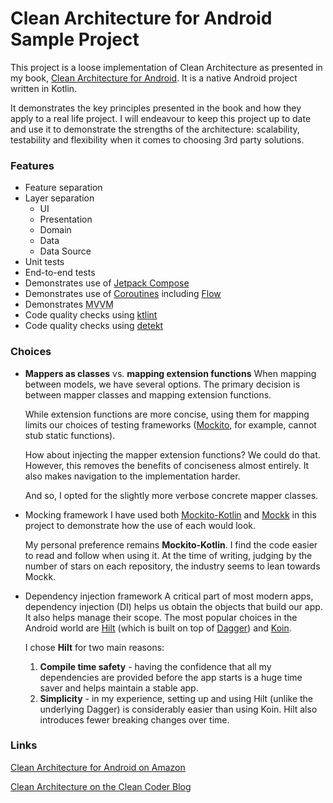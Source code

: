 # Clean Architecture for Android Sample Project

This project is a loose implementation of Clean Architecture as presented in my
book, [Clean Architecture for Android](https://amzn.to/43cUuhb). It is a native Android project
written in Kotlin.

It demonstrates the key principles presented in the book and how they apply to a real life project.
I will endeavour to keep this project up to date and use it to demonstrate the strengths of the
architecture: scalability, testability and flexibility when it comes to choosing 3rd party
solutions.

### Features

- Feature separation
- Layer separation
    - UI
    - Presentation
    - Domain
    - Data
    - Data Source
- Unit tests
- End-to-end tests
- Demonstrates use of [Jetpack Compose](https://developer.android.com/jetpack/compose)
- Demonstrates use of [Coroutines](https://kotlinlang.org/docs/coroutines-overview.html)
  including [Flow](https://kotlinlang.org/docs/flow.html)
- Demonstrates <abbr title="Model View ViewModel">MVVM</abbr>
- Code quality checks using [ktlint](https://github.com/pinterest/ktlint)
- Code quality checks using [detekt](https://github.com/detekt/detekt)

### Choices

- **Mappers as classes** vs. **mapping extension functions**
  When mapping between models, we have several options. The primary decision is between mapper
  classes and mapping extension functions.

  While extension functions are more concise, using them for mapping limits our choices of testing
  frameworks ([Mockito](https://site.mockito.org/), for example, cannot stub static functions).

  How about injecting the mapper extension functions? We could do that. However, this removes the
  benefits of conciseness almost entirely. It also makes navigation to the implementation harder.

  And so, I opted for the slightly more verbose concrete mapper classes.

- Mocking framework
  I have used both [Mockito-Kotlin](https://github.com/mockito/mockito-kotlin)
  and [Mockk](https://mockk.io/) in this project to demonstrate how the use of each would look.

  My personal preference remains **Mockito-Kotlin**. I find the code easier to read and follow when
  using it. At the time of writing, judging by the number of stars on each repository, the industry
  seems to lean towards Mockk.

- Dependency injection framework
  A critical part of most modern apps, dependency injection (DI) helps us obtain the objects that
  build our app. It also helps manage their scope. The most popular choices in the Android world
  are [Hilt](https://dagger.dev/hilt/) (which is built on top of [Dagger](https://dagger.dev/))
  and [Koin](https://insert-koin.io/).

  I chose **Hilt** for two main reasons:
    1. **Compile time safety** - having the confidence that all my dependencies are provided before
       the app starts is a huge time saver and helps maintain a stable app.
    2. **Simplicity** - in my experience, setting up and using Hilt (unlike the underlying Dagger)
       is considerably easier than using Koin. Hilt also introduces fewer breaking changes over
       time.

### Links

[Clean Architecture for Android on Amazon](https://amzn.to/43cUuhb "Clean Architecture for Android")

[Clean Architecture on the Clean Coder Blog](https://blog.cleancoder.com/uncle-bob/2012/08/13/the-clean-architecture.html "Clean Architecture")
